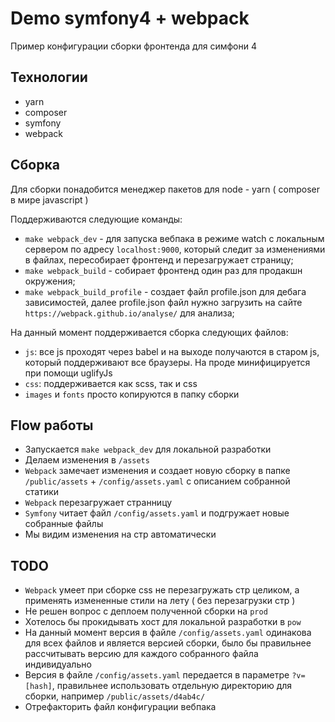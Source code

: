 Demo symfony4 + webpack
===

Пример конфигурации сборки фронтенда для симфони 4

Технологии
---

- yarn
- composer
- symfony
- webpack

Сборка
---

Для сборки понадобится менеджер пакетов для node - yarn ( composer в мире javascript )

Поддерживаются следующие команды:

- `make webpack_dev` - для запуска вебпака в режиме watch с локальным сервером по адресу `localhost:9000`, который следит за изменениями в файлах, пересобирает фронтенд и перезагружает страницу;
- `make webpack_build` - собирает фронтенд один раз для продакшн окружения;
- `make webpack_build_profile` - создает файл profile.json для дебага зависимостей, далее profile.json файл нужно загрузить на сайте `https://webpack.github.io/analyse/` для анализа;

На данный момент поддерживается сборка следующих файлов:

- `js`: все js проходят через babel и на выходе получаются в старом js, который поддерживают все браузеры. На проде минифицируется при помощи uglifyJs
- `css`: поддерживается как scss, так и css
- `images` и `fonts` просто копируются в папку сборки

Flow работы
---

- Запускается `make webpack_dev` для локальной разработки
- Делаем изменения в `/assets`
- `Webpack` замечает изменения и создает новую сборку в папке `/public/assets` + `/config/assets.yaml` с описанием собранной статики
- `Webpack` перезагружает странницу
- `Symfony` читает файл `/config/assets.yaml` и подгружает новые собранные файлы
- Мы видим изменения на стр автоматически

TODO
---

- `Webpack` умеет при сборке css не перезагружать стр целиком, а применять измененные стили на лету ( без перезагрузки стр )
- Не решен вопрос с деплоем полученной сборки на `prod`
- Хотелось бы прокидывать хост для локальной разработки в `pow`
- На данный момент версия в файле `/config/assets.yaml` одинакова для всех файлов и является версией сборки, было бы правильнее рассчитывать версию для каждого собранного файла индивидуально
- Версия в файле `/config/assets.yaml` передается в параметре `?v=[hash]`, правильнее использовать отдельную директорию для сборки, например `/public/assets/d4ab4c/`
- Отрефакторить файл конфигурации вебпака